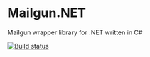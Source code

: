 # Mailgun.NET
Mailgun wrapper library for .NET written in C#

[![Build status](https://ci.appveyor.com/api/projects/status/bl19j8gr7usoinyw/branch/master?svg=true)](https://ci.appveyor.com/project/code-maverick/mailgun-net/branch/master)